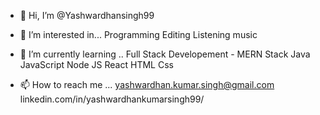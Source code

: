 - 👋 Hi, I’m @Yashwardhansingh99

- 👀 I’m interested in... 
      Programming
      Editing
      Listening music

- 🌱 I’m currently learning ..
      Full Stack Developement - MERN Stack
      Java
      JavaScript
      Node JS
      React
      HTML
      Css
      

- 📫 How to reach me ...
      yashwardhan.kumar.singh@gmail.com
      linkedin.com/in/yashwardhankumarsingh99/


